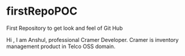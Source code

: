 # firstRepoPOC
First Repository to get look and feel of Git Hub

Hi , I am Anshul, professional Cramer Developer. 
Cramer is inventory management product in Telco OSS domain.
